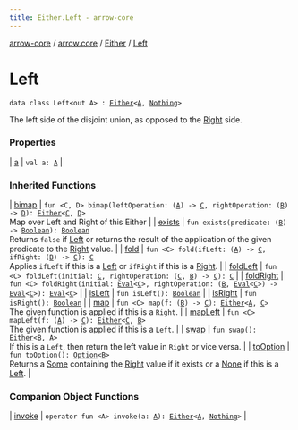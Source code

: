 ```yaml
---
title: Either.Left - arrow-core
---
```


[arrow-core](../../../index.html) / [arrow.core](../../index.html) / [Either](../index.html) / [Left](./index.html)

# Left

`data class Left<out A> : `[`Either`](../index.html)`<`[`A`](index.html#A)`, `[`Nothing`](https://kotlinlang.org/api/latest/jvm/stdlib/kotlin/-nothing/index.html)`>`

The left side of the disjoint union, as opposed to the [Right](../-right/index.html) side.

### Properties

| [a](a.html) | `val a: `[`A`](index.html#A) |

### Inherited Functions

| [bimap](../bimap.html) | `fun <C, D> bimap(leftOperation: (`[`A`](../index.html#A)`) -> `[`C`](../bimap.html#C)`, rightOperation: (`[`B`](../index.html#B)`) -> `[`D`](../bimap.html#D)`): `[`Either`](../index.html)`<`[`C`](../bimap.html#C)`, `[`D`](../bimap.html#D)`>`<br>Map over Left and Right of this Either |
| [exists](../exists.html) | `fun exists(predicate: (`[`B`](../index.html#B)`) -> `[`Boolean`](https://kotlinlang.org/api/latest/jvm/stdlib/kotlin/-boolean/index.html)`): `[`Boolean`](https://kotlinlang.org/api/latest/jvm/stdlib/kotlin/-boolean/index.html)<br>Returns `false` if [Left](./index.html) or returns the result of the application of the given predicate to the [Right](../-right/index.html) value. |
| [fold](../fold.html) | `fun <C> fold(ifLeft: (`[`A`](../index.html#A)`) -> `[`C`](../fold.html#C)`, ifRight: (`[`B`](../index.html#B)`) -> `[`C`](../fold.html#C)`): `[`C`](../fold.html#C)<br>Applies `ifLeft` if this is a [Left](./index.html) or `ifRight` if this is a [Right](../-right/index.html). |
| [foldLeft](../fold-left.html) | `fun <C> foldLeft(initial: `[`C`](../fold-left.html#C)`, rightOperation: (`[`C`](../fold-left.html#C)`, `[`B`](../index.html#B)`) -> `[`C`](../fold-left.html#C)`): `[`C`](../fold-left.html#C) |
| [foldRight](../fold-right.html) | `fun <C> foldRight(initial: `[`Eval`](../../-eval/index.html)`<`[`C`](../fold-right.html#C)`>, rightOperation: (`[`B`](../index.html#B)`, `[`Eval`](../../-eval/index.html)`<`[`C`](../fold-right.html#C)`>) -> `[`Eval`](../../-eval/index.html)`<`[`C`](../fold-right.html#C)`>): `[`Eval`](../../-eval/index.html)`<`[`C`](../fold-right.html#C)`>` |
| [isLeft](../is-left.html) | `fun isLeft(): `[`Boolean`](https://kotlinlang.org/api/latest/jvm/stdlib/kotlin/-boolean/index.html) |
| [isRight](../is-right.html) | `fun isRight(): `[`Boolean`](https://kotlinlang.org/api/latest/jvm/stdlib/kotlin/-boolean/index.html) |
| [map](../map.html) | `fun <C> map(f: (`[`B`](../index.html#B)`) -> `[`C`](../map.html#C)`): `[`Either`](../index.html)`<`[`A`](../index.html#A)`, `[`C`](../map.html#C)`>`<br>The given function is applied if this is a `Right`. |
| [mapLeft](../map-left.html) | `fun <C> mapLeft(f: (`[`A`](../index.html#A)`) -> `[`C`](../map-left.html#C)`): `[`Either`](../index.html)`<`[`C`](../map-left.html#C)`, `[`B`](../index.html#B)`>`<br>The given function is applied if this is a `Left`. |
| [swap](../swap.html) | `fun swap(): `[`Either`](../index.html)`<`[`B`](../index.html#B)`, `[`A`](../index.html#A)`>`<br>If this is a `Left`, then return the left value in `Right` or vice versa. |
| [toOption](../to-option.html) | `fun toOption(): `[`Option`](../../-option/index.html)`<`[`B`](../index.html#B)`>`<br>Returns a [Some](../../-some/index.html) containing the [Right](../-right/index.html) value if it exists or a [None](../../-none/index.html) if this is a [Left](./index.html). |

### Companion Object Functions

| [invoke](invoke.html) | `operator fun <A> invoke(a: `[`A`](invoke.html#A)`): `[`Either`](../index.html)`<`[`A`](invoke.html#A)`, `[`Nothing`](https://kotlinlang.org/api/latest/jvm/stdlib/kotlin/-nothing/index.html)`>` |

